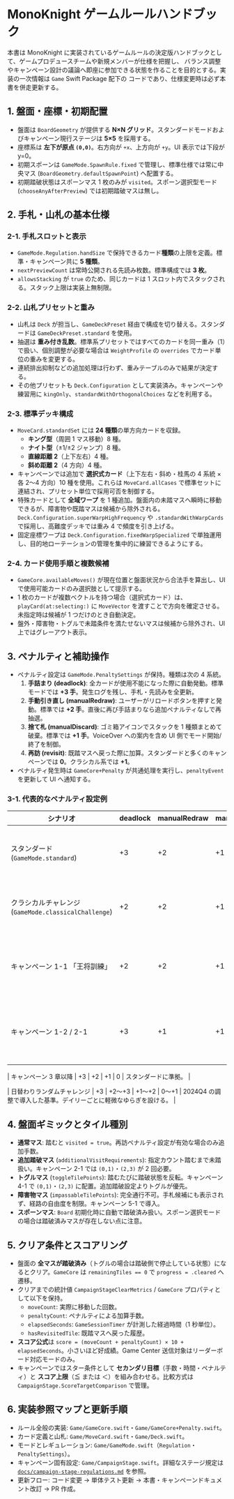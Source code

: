 # MonoKnight ゲームルールハンドブック

<!-- ドキュメント全体の役割と更新方針を明示して、参照者の期待値をそろえる -->
本書は MonoKnight に実装されているゲームルールの決定版ハンドブックとして、ゲームプロデュースチームや新規メンバーが仕様を把握し、
バランス調整やキャンペーン設計の議論へ即座に参加できる状態を作ることを目的とする。実装の一次情報は `Game` Swift Package 配下の
コードであり、仕様変更時は必ず本書を併走更新する。<!-- コードとドキュメントの差分放置を防ぐ -->

## 1. 盤面・座標・初期配置

<!-- 座標系と初期化ロジックの要点をまとめて、開発者が盤面改修時に参照できるようにする -->
- 盤面は `BoardGeometry` が提供する **N×N グリッド**。スタンダードモードおよびキャンペーン現行ステージは **5×5** を採用する。
- 座標系は **左下が原点 `(0,0)`**。右方向が `+x`、上方向が `+y`。UI 表示では下段が y=0。<!-- 盤面テスト時の取り違え防止 -->
- 初期スポーンは `GameMode.SpawnRule.fixed` で管理し、標準仕様では常に中央マス (`BoardGeometry.defaultSpawnPoint`) へ配置する。
- 初期踏破状態はスポーンマス 1 枚のみが `visited`。スポーン選択型モード (`chooseAnyAfterPreview`) では初期踏破マスは無し。<!-- クリア判定の初期条件を明確化 -->

## 2. 手札・山札の基本仕様

### 2-1. 手札スロットと表示

- `GameMode.Regulation.handSize` で保持できるカード**種類**の上限を定義。標準・キャンペーン共に **5 種類**。
- `nextPreviewCount` は常時公開される先読み枚数。標準構成では **3 枚**。<!-- UI 表示と一致させる -->
- `allowsStacking` が `true` のため、同じカードは 1 スロット内でスタックされる。スタック上限は実装上無制限。<!-- 枠数を超える事故を防ぐ -->

### 2-2. 山札プリセットと重み

- 山札は `Deck` が担当し、`GameDeckPreset` 経由で構成を切り替える。スタンダードは `GameDeckPreset.standard` を使用。
- 抽選は **重み付き乱数**。標準系プリセットではすべてのカードを同一重み（1）で扱い、個別調整が必要な場合は `WeightProfile` の `overrides` でカード単位の重みを変更する。<!-- RNG バランスの中核 -->
- 連続排出抑制などの追加処理は行わず、重みテーブルのみで結果が決定する。<!-- 抽選の再現性と説明責任を確保 -->
- その他プリセットも `Deck.Configuration` として実装済み。キャンペーンや練習用に `kingOnly`、`standardWithOrthogonalChoices` などを利用する。

### 2-3. 標準デッキ構成

- `MoveCard.standardSet` には **24 種類**の単方向カードを収録。
  - **キング型**（周囲 1 マス移動）8 種。
  - **ナイト型**（±1/±2 ジャンプ）8 種。
  - **直線距離 2**（上下左右）4 種。
  - **斜め距離 2**（4 方向）4 種。
- キャンペーンでは追加で **選択式カード**（上下左右・斜め・桂馬の 4 系統 × 各 2〜4 方向）10 種を使用。これらは `MoveCard.allCases` で標準セットに連結され、プリセット単位で採用可否を制御する。<!-- 新カード追加時の参照先 -->
- 特殊カードとして **全域ワープ** を 1 種追加。盤面内の未踏マスへ瞬時に移動できるが、障害物や既踏マスは候補から除外される。`Deck.Configuration.superWarpHighFrequency` や `.standardWithWarpCards` で採用し、高難度デッキでは重み 4 で頻度を引き上げる。<!-- 今後の特殊カード追加時もここで整理する -->
- 固定座標ワープは `Deck.Configuration.fixedWarpSpecialized` で単独運用し、目的地ローテーションの管理を集中的に練習できるようにする。<!-- 固定ワープ専用デッキの存在を明記して学習導線を補足 -->

### 2-4. カード使用手順と複数候補

- `GameCore.availableMoves()` が現在位置と盤面状況から合法手を算出し、UI で使用可能カードのみ選択肢として提示する。
- 1 枚のカードが複数ベクトルを持つ場合（選択式カード）は、`playCard(at:selecting:)` に `MoveVector` を渡すことで方向を確定させる。未指定時は候補が 1 つだけのとき自動決定。<!-- 選択 UI 実装時の仕様確認 -->
- 盤外・障害物・トグルで未踏条件を満たせないマスは候補から除外され、UI 上ではグレーアウト表示。<!-- 利用者へのフィードバック整理 -->

## 3. ペナルティと補助操作

<!-- ペナルティ系統の種類と発動条件を整理して、バランス調整時の変更漏れを防ぐ -->
- ペナルティ設定は `GameMode.PenaltySettings` が保持。種類は次の 4 系統。
  1. **手詰まり (deadlock)**: 全カードが使用不能になった際に自動発動。標準モードでは **+3 手**。発生ログを残し、手札・先読みを全更新。
  2. **手動引き直し (manualRedraw)**: ユーザーがリロードボタンを押すと発動。標準では **+2 手**。直後に再び手詰まりなら追加ペナルティなしで再抽選。
  3. **捨て札 (manualDiscard)**: ゴミ箱アイコンでスタックを 1 種類まとめて破棄。標準では **+1 手**。VoiceOver への案内を含め UI 側でモード開始/終了を制御。
  4. **再訪 (revisit)**: 既踏マスへ戻った際に加算。スタンダードと多くのキャンペーンでは **0**。クラシカル系では **+1**。<!-- ルール差異を明確化 -->
- ペナルティ発生時は `GameCore+Penalty` が共通処理を実行し、`penaltyEvent` を更新して UI へ通知する。<!-- 実装追跡ポイント -->

### 3-1. 代表的なペナルティ設定例

| シナリオ | deadlock | manualRedraw | manualDiscard | revisit | 備考 |
|----------|----------|--------------|---------------|---------|------|
| スタンダード (`GameMode.standard`) | +3 | +2 | +1 | 0 | リーダーボード対象。 |
| クラシカルチャレンジ (`GameMode.classicalChallenge`) | +2 | +2 | +1 | +1 | 8×8 盤・桂馬のみ。 |
| キャンペーン 1-1 「王将訓練」 | +2 | +2 | +1 | +1 | クラシカル設定を継承。 |
| キャンペーン 1-2 / 2-1 | +3 | +1 | +1 | 0 | 中盤導入向け緩和設定。 |

| キャンペーン 3 章以降 | +3 | +2 | +1 | 0 | スタンダードに準拠。 |

| 日替わりランダムチャレンジ | +3 | +2〜+3 | +1〜+2 | 0〜+1 | 2024Q4 の調整で導入した基準。デイリーごとに軽微なゆらぎを設ける。 |


<!-- 将来の調整時は上表を増補し、コード変更と同時に更新する -->

## 4. 盤面ギミックとタイル種別

<!-- 盤面ギミックの優先順位や併用制約を明示し、デザイナーと実装者の齟齬を防ぐ -->
- **通常マス**: 踏むと `visited = true`。再訪ペナルティ設定が有効な場合のみ追加手数。
- **追加踏破マス** (`additionalVisitRequirements`): 指定カウント踏むまで未踏扱い。キャンペーン 2-1 では `(0,1)`・`(2,3)` が 2 回必要。<!-- 1 始まり共有座標の変換に注意 -->
- **トグルマス** (`toggleTilePoints`): 踏むたびに踏破状態を反転。キャンペーン 4-1 で `(0,1)`・`(2,3)` に配置。追加踏破設定よりトグルが優先。
- **障害物マス** (`impassableTilePoints`): 完全通行不可。手札候補にも表示されず、経路の自由度を制限。キャンペーン 5-1 で導入。
- **スポーンマス**: `Board` 初期化時に自動で踏破済み扱い。スポーン選択モードの場合は踏破済みマスが存在しない点に注意。<!-- クリア条件の判定漏れ防止 -->

## 5. クリア条件とスコアリング

<!-- スコア計算やクリア判定の仕様を共有し、ランキング連携時の確認事項を整理 -->
- 盤面の **全マスが踏破済み**（トグルの場合は踏破側で停止している状態）になるとクリア。`GameCore` は `remainingTiles == 0` で `progress = .cleared` へ遷移。
- クリアまでの統計値 `CampaignStageClearMetrics` / `GameCore` プロパティとして以下を保持。
  - `moveCount`: 実際に移動した回数。
  - `penaltyCount`: ペナルティによる加算手数。
  - `elapsedSeconds`: `GameSessionTimer` が計測した経過時間（1 秒単位）。
  - `hasRevisitedTile`: 既踏マスへ戻った履歴。
- **スコア公式**は `score = (moveCount + penaltyCount) × 10 + elapsedSeconds`。小さいほど好成績。Game Center 送信対象はリーダーボード対応モードのみ。
- キャンペーンではスター条件として **セカンダリ目標**（手数・時間・ペナルティ）と **スコア上限**（≦ または ＜）を組み合わせる。比較方式は `CampaignStage.ScoreTargetComparison` で管理。<!-- レギュレーションとスター判定の連携を明確化 -->

## 6. 実装参照マップと更新手順

<!-- ドキュメントとコードの紐付けを明確化し、更新漏れを防ぐ -->
- ルール全般の実装: `Game/GameCore.swift`・`Game/GameCore+Penalty.swift`。
- カード定義と山札: `Game/MoveCard.swift`・`Game/Deck.swift`。
- モードとレギュレーション: `Game/GameMode.swift`（`Regulation`・`PenaltySettings`）。
- キャンペーン固有設定: `Game/CampaignStage.swift`。詳細なステージ規定は [`docs/campaign-stage-regulations.md`](campaign-stage-regulations.md) を参照。<!-- 相互参照を整備 -->
- 更新フロー: コード変更 → 単体テスト更新 → 本書・キャンペーンドキュメント改訂 → PR 作成。<!-- 運用サイクルを明文化 -->

